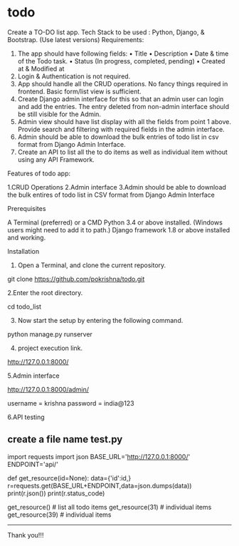 # todo
Create a TO-DO list app.
Tech Stack to be used : Python, Django, & Bootstrap. (Use latest versions)
Requirements:
1. The app should have following fields:
•	Title
•	Description
•	Date & time of the Todo task.
•	Status (In progress, completed, pending)
•	Created at & Modified at
2. Login & Authentication is not required.
3. App should handle all the CRUD operations. No fancy things required in frontend. Basic form/list view is sufficient.
4. Create Django admin interface for this so that an admin user can login and add the entries. The entry deleted from non-admin interface should be still visible for the Admin. 
5. Admin view should have list display with all the fields from point 1 above. Provide search and filtering with required fields in the admin interface.
6. Admin should be able to download the bulk entries of todo list in csv format from Django Admin Interface.
7. Create an API to list all the to do items as well as individual item without using any API Framework.

Features of todo app:

1.CRUD Operations
2.Admin interface
3.Admin should be able to download the bulk entires of todo list in CSV format from Django Admin Interface

Prerequisites

A Terminal (preferred) or a CMD
Python 3.4 or above installed. (Windows users might need to add it to path.)
Django framework 1.8 or above installed and working.

Installation
1. Open a Terminal, and clone the current repository.

git clone https://github.com/pokrishna/todo.git


2.Enter the root directory.

cd todo_list

3. Now start the setup by entering the following command.

python manage.py runserver

4. project execution link.

http://127.0.0.1:8000/

5.Admin interface 

http://127.0.0.1:8000/admin/

username = krishna
password = india@123


6.API testing

create a file name test.py
----------------------------
import requests
import json
BASE_URL='http://127.0.0.1:8000/'
ENDPOINT='api/'

def get_resource(id=None):
    data={'id':id,}
    r=requests.get(BASE_URL+ENDPOINT,data=json.dumps(data))
    print(r.json())
    print(r.status_code)


get_resource()   # list all todo items
get_resource(31) # individual items
get_resource(39) # individual items

-------------------------------


Thank you!!!








